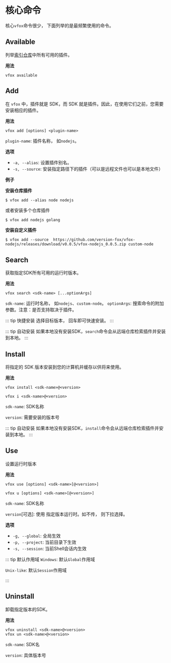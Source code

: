 # 核心命令

核心`vfox`命令很少， 下面列举的是最频繁使用的命令。

## Available

列举[索引仓库](https://github.com/version-fox/vfox-plugins)中所有可用的插件。

**用法**
```shell
vfox available
```

## Add

在 `vfox` 中，插件就是 SDK，而 SDK 就是插件。因此，在使用它们之前，您需要安装相应的插件。


**用法**

```shell
vfox add [options] <plugin-name>
```
`plugin-name`: 插件名称， 如`nodejs`。

**选项**
- `-a, --alias`: 设置插件别名。
- `-s, --source`: 安装指定路径下的插件（可以是远程文件也可以是本地文件）


**例子**

**安装仓库插件**
```shell
$ vfox add --alias node nodejs
```
或者安装多个仓库插件
```bash
$ vfox add nodejs golang
```

**安装自定义插件**
```shell
$ vfox add --source  https://github.com/version-fox/vfox-nodejs/releases/download/v0.0.5/vfox-nodejs_0.0.5.zip custom-node
```


## Search

获取指定SDK所有可用的运行时版本。

**用法**

```shell
vfox search <sdk-name> [...optionArgs]
```

`sdk-name`: 运行时名称， 如`nodejs`、`custom-node`。
`optionArgs`: 搜索命令的附加参数。注意：是否支持取决于插件。

::: tip 快捷安装
选择目标版本， 回车即可快速安装。
:::

::: tip 自动安装
如果本地没有安装SDK，`search`命令会从远端仓库检索插件并安装到本地。
:::

## Install

将指定的 SDK 版本安装到您​​的计算机并缓存以供将来使用。

**用法**

```shell
vfox install <sdk-name>@<version>

vfox i <sdk-name>@<version>
```


`sdk-name`: SDK名称

`version`: 需要安装的版本号


::: tip 自动安装
如果本地没有安装SDK，`install`命令会从远端仓库检索插件并安装到本地。
:::

## Use

设置运行时版本


**用法**

```shell
vfox use [options] <sdk-name>[@<version>]

vfox u [options] <sdk-name>[@<version>]
```

`sdk-name`: SDK名称

`version`[可选]: 使用 指定版本运行时。如不传， 则下拉选择。 

**选项**
- `-g, --global`: 全局生效
- `-p, --project`: 当前目录下生效
- `-s, --session`: 当前Shell会话内生效


::: tip 默认作用域
`Windows`: 默认`Global`作用域

`Unix-like`: 默认`Session`作用域

:::


## Uninstall

卸载指定版本的SDK。


**用法**

```shell
vfox uninstall <sdk-name>@<version>
vfox un <sdk-name>@<version>
```

`sdk-name`: SDK名

`version`: 具体版本号
